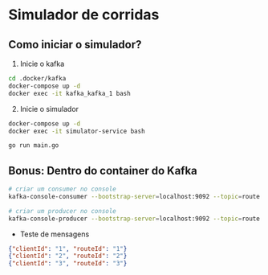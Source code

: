 # Simulador de corridas

## Como iniciar o simulador?

1. Inicie o kafka

```bash
cd .docker/kafka
docker-compose up -d
docker exec -it kafka_kafka_1 bash

```

2. Inicie o simulador

```bash
docker-compose up -d
docker exec -it simulator-service bash

go run main.go
```

## Bonus: Dentro do container do Kafka

```bash
# criar um consumer no console
kafka-console-consumer --bootstrap-server=localhost:9092 --topic=route.new-position --group=terminal

# criar um producer no console
kafka-console-producer --bootstrap-server=localhost:9092 --topic=route.new-direction
```

- Teste de mensagens

```json
{"clientId": "1", "routeId": "1"}
{"clientId": "2", "routeId": "2"}
{"clientId": "3", "routeId": "3"}
```
